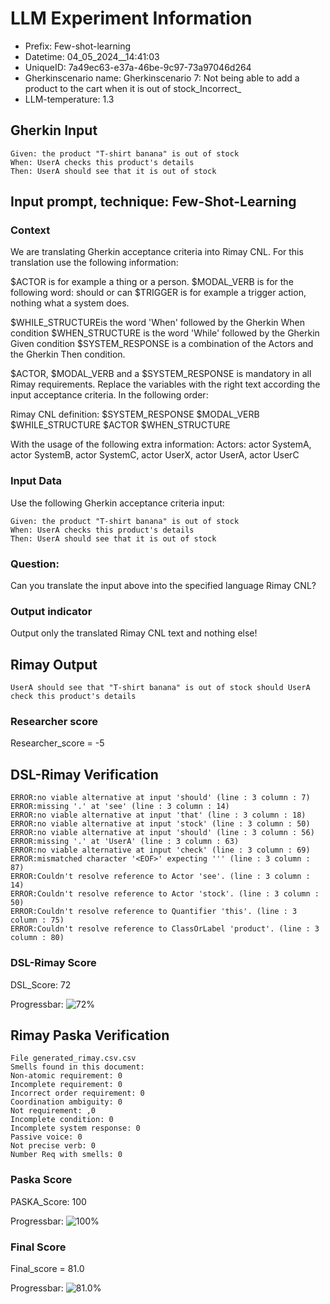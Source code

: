 

# LLM Experiment Information
* Prefix:   Few-shot-learning
* Datetime: 04_05_2024__14:41:03
* UniqueID: 7a49ec63-e37a-46be-9c97-73a97046d264
* Gherkinscenario name: Gherkinscenario 7: Not being able to add a product to the cart when it is out of stock_Incorrect_
* LLM-temperature: 1.3

        

## Gherkin Input
```
Given: the product "T-shirt banana" is out of stock
When: UserA checks this product's details
Then: UserA should see that it is out of stock
```
    



## Input prompt, technique: Few-Shot-Learning


### Context
We are translating Gherkin acceptance criteria into Rimay CNL.
For this translation use the following information:

$ACTOR is for example a thing or a person.
$MODAL_VERB is for  the following word: should or can
$TRIGGER is for example a trigger action, nothing what a system does.

$WHILE_STRUCTUREis the word  'When' followed by the Gherkin When condition
$WHEN_STRUCTURE  is the word 'While' followed by the Gherkin Given condition 
$SYSTEM_RESPONSE is a combination of the Actors and the Gherkin Then condition.

$ACTOR, $MODAL_VERB and a $SYSTEM_RESPONSE is mandatory in all Rimay requirements.
Replace the variables with the right text according the input acceptance criteria.
In the following order: 

Rimay CNL definition: $SYSTEM_RESPONSE $MODAL_VERB $WHILE_STRUCTURE $ACTOR $WHEN_STRUCTURE

With the usage of the following extra information:
Actors: actor SystemA, actor SystemB, actor SystemC, actor UserX, actor UserA, actor UserC


        

### Input Data
Use the following Gherkin acceptance criteria input: 
```
Given: the product "T-shirt banana" is out of stock
When: UserA checks this product's details
Then: UserA should see that it is out of stock
```

### Question:
Can you translate the input above into the specified language Rimay CNL?

### Output indicator
Output only the translated Rimay CNL text and nothing else!


## Rimay Output
```
UserA should see that "T-shirt banana" is out of stock should UserA check this product's details
``` 
            

### Researcher score
Researcher_score = -5




## DSL-Rimay Verification
```
ERROR:no viable alternative at input 'should' (line : 3 column : 7)
ERROR:missing '.' at 'see' (line : 3 column : 14)
ERROR:no viable alternative at input 'that' (line : 3 column : 18)
ERROR:no viable alternative at input 'stock' (line : 3 column : 50)
ERROR:no viable alternative at input 'should' (line : 3 column : 56)
ERROR:missing '.' at 'UserA' (line : 3 column : 63)
ERROR:no viable alternative at input 'check' (line : 3 column : 69)
ERROR:mismatched character '<EOF>' expecting ''' (line : 3 column : 87)
ERROR:Couldn't resolve reference to Actor 'see'. (line : 3 column : 14)
ERROR:Couldn't resolve reference to Actor 'stock'. (line : 3 column : 50)
ERROR:Couldn't resolve reference to Quantifier 'this'. (line : 3 column : 75)
ERROR:Couldn't resolve reference to ClassOrLabel 'product'. (line : 3 column : 80)

```
### DSL-Rimay Score
DSL_Score: 72

Progressbar: ![72%](https://progress-bar.dev/72)

            


## Rimay Paska Verification
```
File generated_rimay.csv.csv
Smells found in this document: 
Non-atomic requirement: 0
Incomplete requirement: 0
Incorrect order requirement: 0
Coordination ambiguity: 0
Not requirement: ,0
Incomplete condition: 0
Incomplete system response: 0
Passive voice: 0
Not precise verb: 0
Number Req with smells: 0

```
### Paska Score
PASKA_Score: 100

Progressbar: ![100%](https://progress-bar.dev/100)

            

### Final Score
Final_score = 81.0

Progressbar: ![81.0%](https://progress-bar.dev/81.0)

